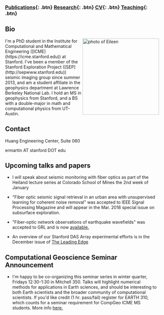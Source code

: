 ### [Publications](/publications){: .btn}     [Research](/research){: .btn}      [CV](/docs/ermartin_CV.pdf){: .btn}       [Teaching](/teaching){: .btn}

## Bio

<img src="https://eileenrmartin.github.io/img/eileen.jpg" alt="photo of Eileen" align="right" style="width: 250px;"/>
I'm a PhD student in the Institute for Computational and Mathematical Engineering ([ICME](https://icme.stanford.edu)) at Stanford. I've been a member of the Stanford Exploration Project ([SEP](http://sepwww.stanford.edu)) seismic imaging group since summer 2013, and am a student affiliate in the geophysics department at Lawrence Berkeley National Lab. I hold an MS in geophysics from Stanford, and a BS with a double-major in math and computational physics from UT-Austin.

## Contact
Huang Engineering Center, Suite 060

ermartin AT stanford DOT edu

## Upcoming talks and papers

* I will speak about seismic monitoring with fiber optics as part of the Heiland lecture series at Colorado School of Mines the 2nd week of January

* "Fiber optic seismic signal retrieval in an urban area with unsupervised learning for coherent noise removal" was accepted to IEEE Signal Processing Magazine and will appear in the Mar. 2018 special issue on subsurface exploration. 

* "Fiber-optic network observations of earthquake wavefields" was accepted to GRL and is now [available.](http://onlinelibrary.wiley.com/doi/10.1002/2017GL075722/full) 

* An overview of our Stanford DAS Array experimental efforts is in the December issue of [The Leading Edge](https://library.seg.org/doi/10.1190/tle36121025.1)

## Computational Geoscience Seminar Announcement

* I'm happy to be co-organizing this seminar series in winter quarter, Fridays 12:30-1:30 in Mitchell 350. Talks will highlight numerical methods for applications in Earth sciences, and should be interesting to both Earth scientists and the broader community of computational scientists. If you'd like credit (1 hr. pass/fail) register for EARTH 310, which counts for a seminar requirement for CompGeo ICME MS students. More info [here.](https://pangea.stanford.edu/programs/compgeo/computational-geosciences-seminar-earth-310)
